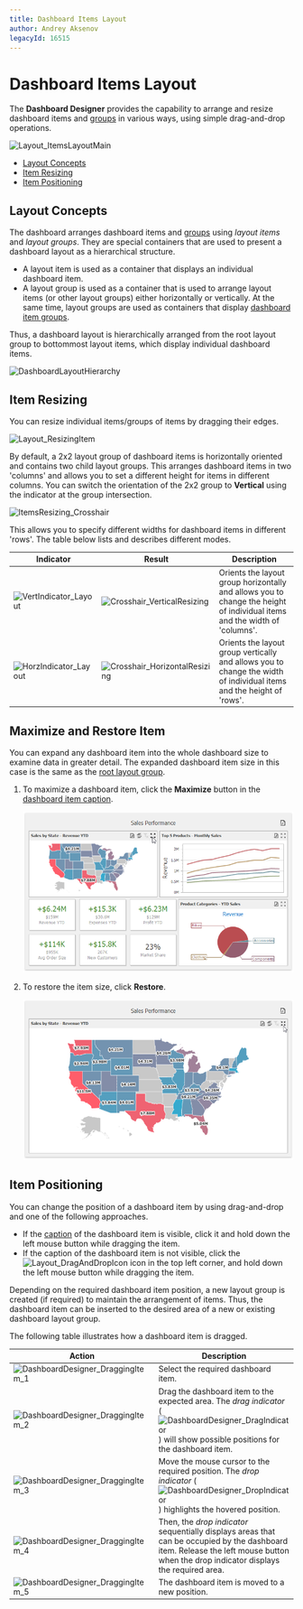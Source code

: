 ```yaml
---
title: Dashboard Items Layout
author: Andrey Aksenov
legacyId: 16515
---
```

# Dashboard Items Layout
The **Dashboard Designer** provides the capability to arrange and resize dashboard items and [groups](../designing-dashboard-items/dashboard-item-group.md) in various ways, using simple drag-and-drop operations.

![Layout_ItemsLayoutMain](../../../images/img20477.png)
* [Layout Concepts](#layout-concepts)
* [Item Resizing](#item-resizing)
* [Item Positioning](#item-positioning)

## <a name="layout-concepts"/>Layout Concepts
The dashboard arranges dashboard items and [groups](../designing-dashboard-items/dashboard-item-group.md) using _layout items_ and _layout groups_. They are special containers that are used to present a dashboard layout as a hierarchical structure.
* A layout item is used as a container that displays an individual dashboard item.
* A layout group is used as a container that is used to arrange layout items (or other layout groups) either horizontally or vertically. At the same time, layout groups are used as containers that display [dashboard item groups](../designing-dashboard-items/dashboard-item-group.md).

Thus, a dashboard layout is hierarchically arranged from the root layout group to bottommost layout items, which display individual dashboard items.

![DashboardLayoutHierarchy](../../../images/img25963.png)

## <a name="item-resizing"/>Item Resizing
You can resize individual items/groups of items by dragging their edges.

![Layout_ResizingItem](../../../images/img20595.png)

By default, a 2x2 layout group of dashboard items is horizontally oriented and contains two child layout groups. This arranges dashboard items in two 'columns' and allows you to set a different height for items in different columns. You can switch the orientation of the 2x2 group to **Vertical** using the indicator at the group intersection.

![ItemsResizing_Crosshair](../../../images/img24753.png)

This allows you to specify different widths for dashboard items in different 'rows'. The table below lists and describes different modes.

| Indicator | Result | Description |
|---|---|---|
| ![VertIndicator_Layout](../../../images/img24756.png) | ![Crosshair_VerticalResizing](../../../images/img25985.png) | Orients the layout group horizontally and allows you to change the height of individual items and the width of 'columns'. |
| ![HorzIndicator_Layout](../../../images/img24755.png) | ![Crosshair_HorizontalResizing](../../../images/img25984.png) | Orients the layout group vertically and allows you to change the width of individual items and the height of 'rows'. |

## <a name="maximize-and-restore-item"><a name="maximize-and-minimize-item"></a>Maximize and Restore Item
You can expand any dashboard item into the whole dashboard size to examine data in greater detail. The expanded dashboard item size in this case is the same as the [root layout group](../../dashboard-viewer/data-presentation/dashboard-layout.md).


1. To maximize a dashboard item, click the **Maximize** button in the [dashboard item caption](dashboard-item-caption.md).

	![](../../../images/win-dashboard-maximize-dashboard-item.png)

2. To restore the item size, click **Restore**.

	![](../../../images/win-dashboard-restore-dashboard-item.png)

## <a name="item-positioning"/>Item Positioning
You can change the position of a dashboard item by using drag-and-drop and one of the following approaches.
* If the [caption](dashboard-item-caption.md) of the dashboard item is visible, click it and hold down the left mouse button while dragging the item.
* If the caption of the dashboard item is not visible, click the ![Layout_DragAndDropIcon](../../../images/img20487.png) icon in the top left corner, and hold down the left mouse button while dragging the item.

Depending on the required dashboard item position, a new layout group is created (if required) to maintain the arrangement of items. Thus, the dashboard item can be inserted to the desired area of a new or existing dashboard layout group.

The following table illustrates how a dashboard item is dragged.

| Action | Description |
|---|---|
| ![DashboardDesigner_DraggingItem_1](../../../images/img117901.png) | Select the required dashboard item. |
| ![DashboardDesigner_DraggingItem_2](../../../images/img117902.png) | Drag the dashboard item to the expected area. The _drag indicator_ ( ![DashboardDesigner_DragIndicator](../../../images/img117906.png) ) will show possible positions for the dashboard item. |
| ![DashboardDesigner_DraggingItem_3](../../../images/img117903.png) | Move the mouse cursor to the required position. The _drop indicator_ ( ![DashboardDesigner_DropIndicator](../../../images/img117907.png) ) highlights the hovered position. |
| ![DashboardDesigner_DraggingItem_4](../../../images/img117904.png) | Then, the _drop indicator_ sequentially displays areas that can be occupied by the dashboard item. Release the left mouse button when the drop indicator displays the required area. |
| ![DashboardDesigner_DraggingItem_5](../../../images/img117905.png) | The dashboard item is moved to a new position. |